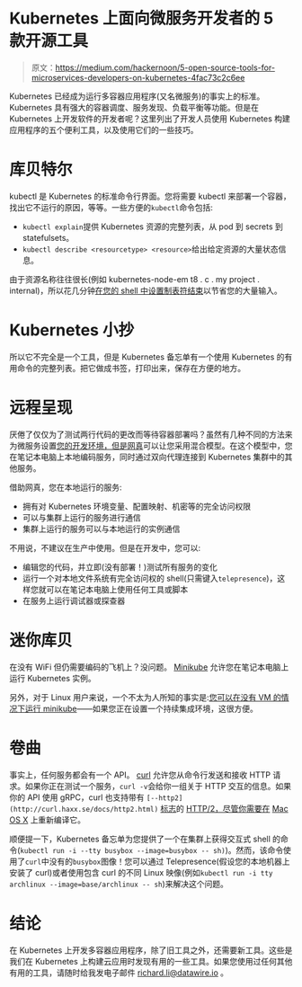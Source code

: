 # Kubernetes 上面向微服务开发者的 5 款开源工具

> 原文：<https://medium.com/hackernoon/5-open-source-tools-for-microservices-developers-on-kubernetes-4fac73c2c6ee>

Kubernetes 已经成为运行多容器应用程序(又名微服务)的事实上的标准。Kubernetes 具有强大的容器调度、服务发现、负载平衡等功能。但是在 Kubernetes 上开发软件的开发者呢？这里列出了开发人员使用 Kubernetes 构建应用程序的五个便利工具，以及使用它们的一些技巧。

# 库贝特尔

kubectl 是 Kubernetes 的标准命令行界面。您将需要 kubectl 来部署一个容器，找出它不运行的原因，等等。一些方便的`kubectl`命令包括:

*   `kubectl explain`提供 Kubernetes 资源的完整列表，从 pod 到 secrets 到 statefulsets。
*   `kubectl describe <resourcetype> <resource>`给出给定资源的大量状态信息。

由于资源名称往往很长(例如 kubernetes-node-em t8 . c . my project . internal)，所以花几分钟[在您的 shell 中设置制表符结束](https://kubernetes.io/docs/tasks/tools/install-kubectl/#enabling-shell-autocompletion)以节省您的大量输入。

# Kubernetes 小抄

所以它不完全是一个工具，但是 Kubernetes 备忘单有一个使用 Kubernetes 的有用命令的完整列表。把它做成书签，打印出来，保存在方便的地方。

# 远程呈现

厌倦了仅仅为了测试两行代码的更改而等待容器部署吗？虽然有几种不同的方法来为微服务设置[您的开发环境，但是](https://www.datawire.io/guide/development/development-environments-microservices/)[网真](https://www.telepresence.io/)可以让您采用混合模型。在这个模型中，您在笔记本电脑上本地编码服务，同时通过双向代理连接到 Kubernetes 集群中的其他服务。

借助网真，您在本地运行的服务:

*   拥有对 Kubernetes 环境变量、配置映射、机密等的完全访问权限
*   可以与集群上运行的服务进行通信
*   集群上运行的服务可以与本地运行的实例通信

不用说，不建议在生产中使用。但是在开发中，您可以:

*   编辑您的代码，并立即(没有部署！)测试所有服务的变化
*   运行一个对本地文件系统有完全访问权的 shell(只需键入`telepresence`)，这样您就可以在笔记本电脑上使用任何工具或脚本
*   在服务上运行调试器或探查器

# 迷你库贝

在没有 WiFi 但仍需要编码的飞机上？没问题。 [Minikube](https://kubernetes.io/docs/tasks/tools/install-minikube/) 允许您在笔记本电脑上运行 Kubernetes 实例。

另外，对于 Linux 用户来说，一个不太为人所知的事实是:[您可以在没有 VM 的情况下运行 minikube](https://github.com/kubernetes/minikube#linux-ci-installation-which-supports-running-in-a-vm-example-w-kubectl-installation)——如果您正在设置一个持续集成环境，这很方便。

# 卷曲

事实上，任何服务都会有一个 API。 [curl](https://curl.haxx.se/) 允许您从命令行发送和接收 HTTP 请求。如果你正在测试一个服务，`curl -v`会给你一组关于 HTTP 交互的信息。如果你的 API 使用 gRPC，curl 也支持带有 `[--http2](http://curl.haxx.se/docs/http2.html)` [标志](http://curl.haxx.se/docs/http2.html)的 [HTTP/2，尽管你需要在](http://curl.haxx.se/docs/http2.html) [Mac OS X](https://simonecarletti.com/blog/2016/01/http2-curl-macosx/) 上重新编译它。

顺便提一下，Kubernetes 备忘单为您提供了一个在集群上获得交互式 shell 的命令(`kubectl run -i --tty busybox --image=busybox -- sh)`)。然而，该命令使用了`curl`中没有的`busybox`图像！您可以通过 Telepresence(假设您的本地机器上安装了 curl)或者使用包含 curl 的不同 Linux 映像(例如`kubectl run -i tty archlinux --image=base/archlinux -- sh`)来解决这个问题。

# 结论

在 Kubernetes 上开发多容器应用程序，除了旧工具之外，还需要新工具。这些是我们在 Kubernetes 上构建云应用时发现有用的一些工具。如果您使用过任何其他有用的工具，请随时给我发电子邮件 [richard.li@datawire.io](mailto:richard.li@datawire.io) 。